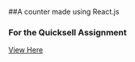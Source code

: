 ##A counter made using React.js 
### For the Quicksell Assignment

[View Here](https://react-counter-qs.netlify.app/)
